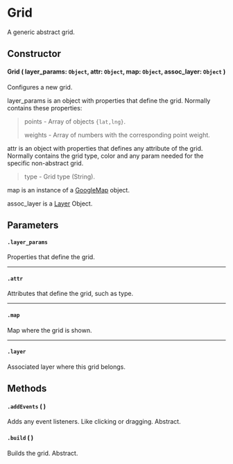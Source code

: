 # Grid
A generic abstract grid.

## Constructor

#### Grid ( layer_params: `Object`, attr: `Object`, map: `Object`, assoc_layer: `Object` )
 Configures a new grid.

 layer_params is an object with properties that define the grid. Normally contains these properties:

 > points - Array of objects `{lat,lng}`.
 >
 > weights - Array of numbers with the corresponding point weight.

 attr is an object with properties that defines any attribute of the grid. Normally contains the grid type, color and any param needed for the specific non-abstract grid.

 > type - Grid type (String).

 map is an instance of a [GoogleMap](https://developers.google.com/maps/documentation/javascript/reference#Map) object.

 assoc_layer is a [Layer](/docs/docs/Layers/Layer.md) Object.

## Parameters

#### `.layer_params`
  Properties that define the grid.

---
#### `.attr`
  Attributes that define the grid, such as type.

---
#### `.map`
  Map where the grid is shown.

---
#### `.layer`
  Associated layer where this grid belongs.

## Methods

#### `.addEvents` ( )
  Adds any event listeners. Like clicking or dragging. Abstract.

#### `.build` ( )
  Builds the grid. Abstract.